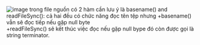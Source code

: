 ![image](https://github.com/vanatka10/ctf_walkthrough/assets/126310360/733f65ba-b5e5-4004-97d7-a25d190a08a1)
trong file nguồn có 2 hàm cần lưu ý là basename() and readFileSync():  cả hai đều có chức năng đọc tên tệp nhưng
+basename() vẫn sẽ đọc tiếp nếu gặp null byte  
+readFileSync() sẽ kết thúc việc đọc nếu gặp null bype đó còn được gọi là string terminator.  
